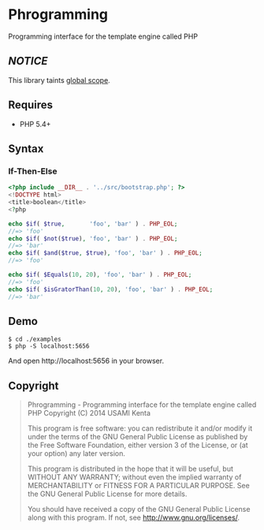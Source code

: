 Phrogramming
============

Programming interface for the template engine called PHP

*NOTICE*
--------

This library taints [global scope](http://php.net/language.variables.scope).

Requires
--------

 * PHP 5.4+

Syntax
------

### If-Then-Else

```php
<?php include __DIR__ . '../src/bootstrap.php'; ?>
<!DOCTYPE html>
<title>boolean</title>
<?php

echo $if( $true,       'foo', 'bar' ) . PHP_EOL;
//=> 'foo'
echo $if( $not($true), 'foo', 'bar' ) . PHP_EOL;
//=> 'bar'
echo $if( $and($true, $true), 'foo', 'bar' ) . PHP_EOL;
//=> 'foo'

echo $if( $Equals(10, 20), 'foo', 'bar' ) . PHP_EOL;
//=> 'foo'
echo $if( $isGratorThan(10, 20), 'foo', 'bar' ) . PHP_EOL;
//=> 'bar'
```

Demo
----

    $ cd ./examples
	$ php -S localhost:5656

And open http://localhost:5656 in your browser.

Copyright
---------

> Phrogramming - Programming interface for the template engine called PHP
> Copyright (C) 2014 USAMI Kenta
>
> This program is free software: you can redistribute it and/or modify
> it under the terms of the GNU General Public License as published by
> the Free Software Foundation, either version 3 of the License, or
> (at your option) any later version.
>
> This program is distributed in the hope that it will be useful,
> but WITHOUT ANY WARRANTY; without even the implied warranty of
> MERCHANTABILITY or FITNESS FOR A PARTICULAR PURPOSE.  See the
> GNU General Public License for more details.
>
> You should have received a copy of the GNU General Public License
> along with this program.  If not, see <http://www.gnu.org/licenses/>.
